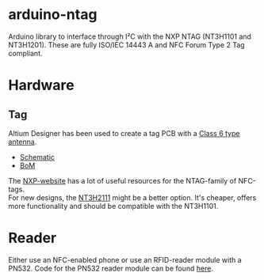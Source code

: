 # arduino-ntag
Arduino library to interface through I²C with the NXP NTAG (NT3H1101 and NT3H1201).  These are fully ISO/IEC 14443 A and NFC Forum Type 2 Tag compliant.

# Hardware
## Tag
Altium Designer has been used to create a tag PCB with a [Class 6 type antenna](https://nxp.box.com/s/5wycjhfaglzkf77ggwtl).  
* [Schematic](https://drive.google.com/open?id=0B5_mAlpV8IjvOGVYaGR1VGNLQXM)
* [BoM](https://drive.google.com/open?id=0B5_mAlpV8IjvU2RXcXJ2NXU2TlU)

The [NXP-website](https://nxp-rfid.com/products/ntag/ntag-i2c-design-resources-full-access/) has a lot of useful resources for the NTAG-family of NFC-tags.  
For new designs, the [NT3H2111](http://www.nxp.com/products/identification-and-security/nfc-and-reader-ics/connected-tag-solutions/ntag-ic-plus-nfc-forum-type-2-tag-with-ic-interface-optimized-for-entry-level-nfc-applications:NT3H2111_2211) might be a better option.  It's cheaper, offers more functionality and should be compatible with the NT3H1101.

# Reader
Either use an NFC-enabled phone or use an RFID-reader module with a PN532.  Code for the PN532 reader module can be found [here](https://github.com/LieBtrau/NDEF).
